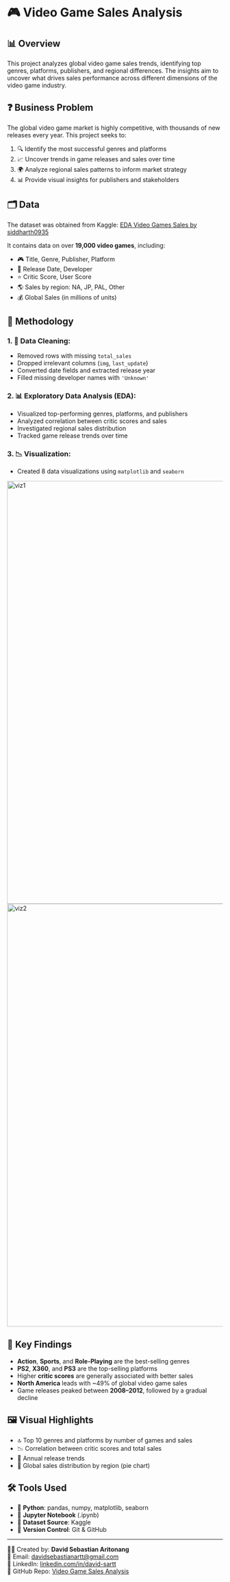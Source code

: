 # 🎮 Video Game Sales Analysis

## 📊 Overview
This project analyzes global video game sales trends, identifying top genres, platforms, publishers, and regional differences. The insights aim to uncover what drives sales performance across different dimensions of the video game industry.

## ❓ Business Problem
The global video game market is highly competitive, with thousands of new releases every year. This project seeks to:
1. 🔍 Identify the most successful genres and platforms  
2. 📈 Uncover trends in game releases and sales over time  
3. 🌍 Analyze regional sales patterns to inform market strategy  
4. 📊 Provide visual insights for publishers and stakeholders  

## 🗂️ Data
The dataset was obtained from Kaggle: [EDA Video Games Sales by siddharth0935](https://www.kaggle.com/code/siddharth0935/eda-video-games-sales)

It contains data on over **19,000 video games**, including:
- 🎮 Title, Genre, Publisher, Platform  
- 📅 Release Date, Developer  
- ⭐ Critic Score, User Score  
- 🌎 Sales by region: NA, JP, PAL, Other  
- 💰 Global Sales (in millions of units)  

## 🧪 Methodology

### 1. 🧹 Data Cleaning:
- Removed rows with missing `total_sales`
- Dropped irrelevant columns (`img`, `last_update`)
- Converted date fields and extracted release year
- Filled missing developer names with `'Unknown'`

### 2. 📊 Exploratory Data Analysis (EDA):
- Visualized top-performing genres, platforms, and publishers
- Analyzed correlation between critic scores and sales
- Investigated regional sales distribution
- Tracked game release trends over time

### 3. 📉 Visualization:
- Created 8 data visualizations using `matplotlib` and `seaborn`
<img width="985" alt="viz1" src="https://github.com/user-attachments/assets/e9a9f4fc-da7c-43d5-a48b-4ebf097f1a1c" />
<img width="985" alt="viz2" src="https://github.com/user-attachments/assets/c3cb62d3-0728-4347-ace7-4b3f6d8477c6" />



## 🌟 Key Findings
- **Action**, **Sports**, and **Role-Playing** are the best-selling genres  
- **PS2**, **X360**, and **PS3** are the top-selling platforms  
- Higher **critic scores** are generally associated with better sales  
- **North America** leads with ~49% of global video game sales  
- Game releases peaked between **2008–2012**, followed by a gradual decline  

## 🖼️ Visual Highlights
- 🔝 Top 10 genres and platforms by number of games and sales  
- 📉 Correlation between critic scores and total sales  
- 📅 Annual release trends  
- 🧩 Global sales distribution by region (pie chart)  

## 🛠️ Tools Used
- 🐍 **Python**: pandas, numpy, matplotlib, seaborn  
- 📓 **Jupyter Notebook** (.ipynb)  
- 📂 **Dataset Source**: Kaggle  
- 🔧 **Version Control**: Git & GitHub  

---

👨‍💻 Created by: **David Sebastian Aritonang**  
📧 Email: [davidsebastianartt@gmail.com](mailto:davidsebastianartt@gmail.com)  
🔗 LinkedIn: [linkedin.com/in/david-sartt](https://www.linkedin.com/in/david-sartt/)  
📁 GitHub Repo: [Video Game Sales Analysis](https://github.com/davidsebastianart/VideoGame-Sales-Analysis)
